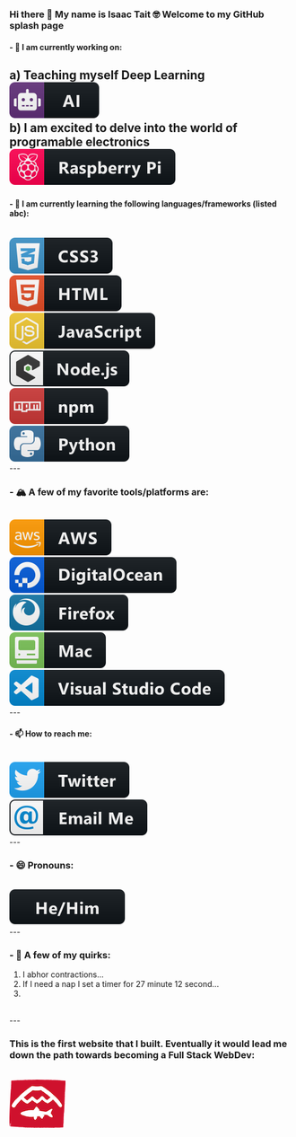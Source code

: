 ### Hi there 👋 My name is Isaac Tait 🤓 Welcome to my GitHub splash page 

#### - 🔭 I am currently working on: 
a) Teaching myself Deep Learning 
<br />
<a href=#>
  <img src="icons/ai.svg" alt="AI badge" style="vertical-align:top margin:6px 4px">
</a>
<br/>
b) I am excited to delve into the world of programable electronics
<br />
<a href=#>
  <img src="icons/raspberrypi.svg" alt="Raspberry Pi badge" style="vertical-align:top margin:6px 4px">
</a>
<br />
---

#### - 🌱 I am currently learning the following languages/frameworks (listed abc):
<br />
<a href=#>
  <img src="icons/css3.svg" alt="CSS badge" style="vertical-align:top margin:6px 4px">
</a>
<br />
<a href=#>
  <img src="icons/html.svg" alt="HTML badge" style="vertical-align:top margin:6px 4px">
</a>
<br />
<a href=#>
  <img src="icons/js.svg" alt="JavaScript badge" style="vertical-align:top margin:6px 4px">
</a>
<br />
<a href=#>
  <img src="icons/nodejs_larger.svg" alt="node.js badge" style="vertical-align:top margin:6px 4px">
</a>
<br />
<a href=#>
  <img src="icons/npm.svg" alt="npm badge" style="vertical-align:top margin:6px 4px">
</a>
<br />
<a href=#>
  <img src="icons/python.svg" alt="Python badge" style="vertical-align:top margin:6px 4px">
</a>
<br />
---

### - 🏔 A few of my favorite tools/platforms are: 
<br />
<a href=#>
  <img src="icons/aws.svg" alt="AWS badge" style="vertical-align:top margin:6px 4px">
</a>
<br />
<a href=#>
  <img src="icons/digitalocean.svg" alt="Digital Ocean badge" style="vertical-align:top margin:6px 4px">
</a>
<br />
<a href=#>
  <img src="icons/firefox.svg" alt="Firefox badge" style="vertical-align:top margin:6px 4px">
</a>
<br />
<a href=#>
  <img src="icons/mac.svg" alt="Mac badge" style="vertical-align:top margin:6px 4px">
</a>
<br />
<a href=#>
  <img src="icons/visualstudio_code.svg" alt="Visual Studio Code badge" style="vertical-align:top margin:6px 4px">
</a>
<br />
---

#### - 📫 How to reach me:
<br />
<a href="https://twitter.com/Isaac_Tait_83" target="_blank">
  <img src="icons/twitter.svg" alt="twitter badge" style="vertical-align:top margin:6px 4px">
</a> 
<br />
<a href="mailto:isaac@mountaintopcoding.com">
  <img src="icons/email_me.svg" alt="email me badge" style="vertical-align:top margin:6px 4px">
</a> 
<br />
---

### - 😄 Pronouns: 
<br />
<a href=#>
  <img src="icons/hehim.svg" alt="he/him badge" style="vertical-align:top margin:6px 4px">
</a>  
<br />
---

### - 🌋 A few of my quirks: 
1) I abhor contractions...
2) If I need a nap I set a timer for 27 minute 12 second...
3) 
<br />
---

### This is the first website that I built. Eventually it would lead me down the path towards becoming a Full Stack WebDev:
<br />
  <a href="http://www.fallfishtenkara.com">
   <img src="icons/FfT-logo-small .png" alt="Fallfish Tenkara Logo" style="vertical-align:top margin:6px 4px">
 </a>